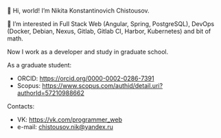 👋 Hi, world! I’m Nikita Konstantinovich Chistousov.

👀 I’m interested in Full Stack Web (Angular, Spring, PostgreSQL), DevOps (Docker, Debian, Nexus, Gitlab, Gitlab CI, Harbor, Kubernetes) and bit of math.

Now I work as a developer and study in graduate school.

As a graduate student:
- ORCID: https://orcid.org/0000-0002-0286-7391
- Scopus: https://www.scopus.com/authid/detail.uri?authorId=57210988662

Сontacts:
- VK: https://vk.com/programmer_web
- e-mail: chistousov.nik@yandex.ru
